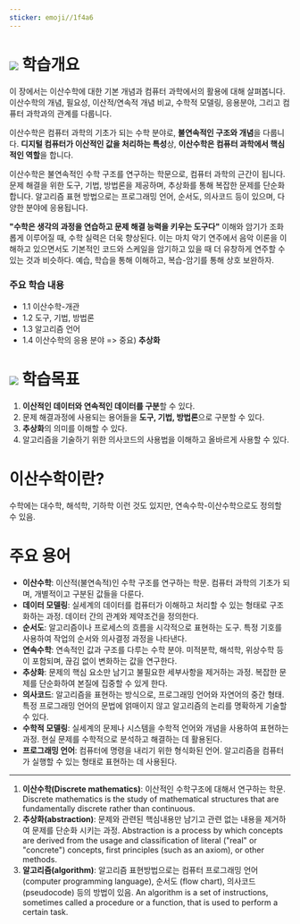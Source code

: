 ```yaml
---
sticker: emoji//1f4a6
---
```

# ![](https://ucampus.knou.ac.kr/html/user/img/icons/list_square.png) 학습개요

이 장에서는 이산수학에 대한 기본 개념과 컴퓨터 과학에서의 활용에 대해 살펴봅니다. 이산수학의 개념, 필요성, 이산적/연속적 개념 비교, 수학적 모델링, 응용분야, 그리고 컴퓨터 과학과의 관계를 다룹니다.

이산수학은 컴퓨터 과학의 기초가 되는 수학 분야로, **불연속적인 구조와 개념**을 다룹니다. **디지털 컴퓨터가 이산적인 값을 처리하는 특성**상, **이산수학은 컴퓨터 과학에서 핵심적인 역할**을 합니다.

이산수학은 불연속적인 수학 구조를 연구하는 학문으로, 컴퓨터 과학의 근간이 됩니다. 문제 해결을 위한 도구, 기법, 방법론을 제공하며, 추상화를 통해 복잡한 문제를 단순화합니다. 알고리즘 표현 방법으로는 프로그래밍 언어, 순서도, 의사코드 등이 있으며, 다양한 분야에 응용됩니다.

**"수학은 생각의 과정을 연습하고 문제 해결 능력을 키우는 도구다"**
이해와 암기가 조화롭게 이루어질 때, 수학 실력은 더욱 향상된다. 이는 마치 악기 연주에서 음악 이론을 이해하고 있으면서도 기본적인 코드와 스케일을 암기하고 있을 때 더 유창하게 연주할 수 있는 것과 비슷하다.
예습, 학습을 통해 이해하고, 복습-암기를 통해 상호 보완하자.
### 주요 학습 내용
- 1.1 이산수학-개관
- 1.2 도구, 기법, 방법론
- 1.3 알고리즘 언어
- 1.4 이산수학의 응용 분야
 => 중요) **추상화**
# ![](https://ucampus.knou.ac.kr/html/user/img/icons/list_square.png) 학습목표

1. **이산적인 데이터와 연속적인 데이터를 구분**할 수 있다.
2. 문제 해결과정에 사용되는 용어들을 **도구, 기법, 방법론**으로 구분할 수 있다.
3. **추상화**의 의미를 이해할 수 있다.
4. 알고리즘을 기술하기 위한 의사코드의 사용법을 이해하고 올바르게 사용할 수 있다.

# 이산수학이란?
수학에는 대수학, 해석학, 기하학 이런 것도 있지만, 연속수학-이산수학으로도 정의할 수 있음.



# 주요 용어

- **이산수학**: 이산적(불연속적)인 수학 구조를 연구하는 학문. 컴퓨터 과학의 기초가 되며, 개별적이고 구분된 값들을 다룬다.
- **데이터 모델링**: 실세계의 데이터를 컴퓨터가 이해하고 처리할 수 있는 형태로 구조화하는 과정. 데이터 간의 관계와 제약조건을 정의한다.
- **순서도**: 알고리즘이나 프로세스의 흐름을 시각적으로 표현하는 도구. 특정 기호를 사용하여 작업의 순서와 의사결정 과정을 나타낸다.
- **연속수학**: 연속적인 값과 구조를 다루는 수학 분야. 미적분학, 해석학, 위상수학 등이 포함되며, 끊김 없이 변화하는 값을 연구한다.
- **추상화**: 문제의 핵심 요소만 남기고 불필요한 세부사항을 제거하는 과정. 복잡한 문제를 단순화하여 본질에 집중할 수 있게 한다.
- **의사코드**: 알고리즘을 표현하는 방식으로, 프로그래밍 언어와 자연어의 중간 형태. 특정 프로그래밍 언어의 문법에 얽매이지 않고 알고리즘의 논리를 명확하게 기술할 수 있다.
- **수학적 모델링**: 실세계의 문제나 시스템을 수학적 언어와 개념을 사용하여 표현하는 과정. 현실 문제를 수학적으로 분석하고 해결하는 데 활용된다.
- **프로그래밍 언어**: 컴퓨터에 명령을 내리기 위한 형식화된 언어. 알고리즘을 컴퓨터가 실행할 수 있는 형태로 표현하는 데 사용된다.

---

1. **이산수학(Discrete mathematics)**: 이산적인 수학구조에 대해서 연구하는 학문. Discrete mathematics is the study of mathematical structures that are fundamentally discrete rather than continuous.
2. **추상화(abstraction)**: 문제와 관련된 핵심내용만 남기고 관련 없는 내용을 제거하여 문제를 단순화 시키는 과정. Abstraction is a process by which concepts are derived from the usage and classification of literal ("real" or "concrete") concepts, first principles (such as an axiom), or other methods.
3. **알고리즘(algorithm)**: 알고리즘 표현방법으로는 컴퓨터 프로그래밍 언어(computer programming language), 순서도 (flow chart), 의사코드 (pseudocode) 등의 방법이 있음. An algorithm is a set of instructions, sometimes called a procedure or a function, that is used to perform a certain task.